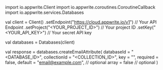 import io.appwrite.Client
import io.appwrite.coroutines.CoroutineCallback
import io.appwrite.services.Databases

val client = Client()
    .setEndpoint("https://cloud.appwrite.io/v1") // Your API Endpoint
    .setProject("&lt;YOUR_PROJECT_ID&gt;") // Your project ID
    .setKey("&lt;YOUR_API_KEY&gt;") // Your secret API key

val databases = Databases(client)

val response = databases.createEmailAttribute(
    databaseId = "<DATABASE_ID>",
    collectionId = "<COLLECTION_ID>",
    key = "",
    required = false,
    default = "email@example.com", // optional
    array = false // optional
)
